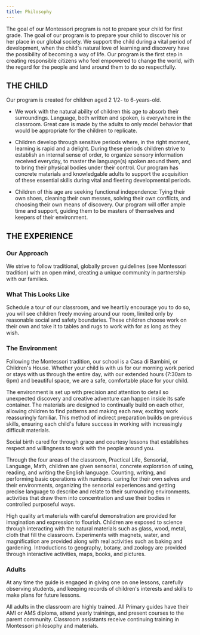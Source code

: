 ```yaml
---
title: Philosophy
---
```


The goal of our Montessori program is not to prepare your child for first grade. The goal of our program is to prepare your child to discover his or her place in our global society. We support the child during a vital period of development, when the child's natural love of learning and discovery have the possibility of becoming a way of life. Our program is the first step in creating responsible citizens who feel empowered to change the world, with the regard for the people and land around them to do so respectfully.

THE CHILD
---------

Our program is created for children aged 2 1/2- to 6-years-old.

-   We work with the natural ability of children this age to absorb their surroundings. Language, both written and spoken, is everywhere in the classroom. Great care is made by the adults to only model behavior that would be appropriate for the children to replicate.

<!-- -->

-   Children develop through sensitive periods where, in the right moment, learning is rapid and a delight. During these periods children strive to establish an internal sense of order, to organize sensory information received everyday, to master the language(s) spoken around them, and to bring their physical bodies under their control. Our program has concrete materials and knowledgable adults to support the acquisition of these essential skills during vital and fleeting developmental periods.

<!-- -->

-   Children of this age are seeking functional independence: Tying their own shoes, cleaning their own messes, solving their own conflicts, and choosing their own means of discovery. Our program will offer ample time and support, guiding them to be masters of themselves and keepers of their environment.

THE EXPERIENCE
--------------

### Our Approach

We strive to follow traditional, globally proven guidelines (see Montessori tradition) with an open mind, creating a unique community in partnership with our families.

### What This Looks Like

Schedule a tour of our classroom, and we heartily encourage you to do so, you will see children freely moving around our room, limited only by reasonable social and safety boundaries. These children choose work on their own and take it to tables and rugs to work with for as long as they wish.

### The Environment

Following the Montessori tradition, our school is a Casa di Bambini, or Children's House. Whether your child is with us for our morning work period or stays with us through the entire day, with our extended hours (7:30am to 6pm) and beautiful space, we are a safe, comfortable place for your child.

The environment is set up with precision and attention to detail so unexpected discovery and creative adventure can happen inside its safe container. The materials are designed to continually build on each other, allowing children to find patterns and making each new, exciting work reassuringly familiar. This method of indirect preparation builds on previous skills, ensuring each child's future success in working with increasingly difficult materials.

Social birth cared for through grace and courtesy lessons that establishes respect and willingness to work with the people around you.

Through the four areas of the classroom, Practical Life, Sensorial, Language, Math, children are given sensorial, concrete exploration of using, reading, and writing the English language. Counting, writing, and performing basic operations with numbers. caring for their own selves and their environments, organizing the sensorial experiences and getting precise language to describe and relate to their surrounding environments. activities that draw them into concentration and use their bodies in controlled purposeful ways.

High quality art materials with careful demonstration are provided for imagination and expression to flourish. Children are exposed to science through interacting with the natural materials such as glass, wood, metal, cloth that fill the classroom. Experiments with magnets, water, and magnification are provided along with real activities such as baking and gardening. Introductions to geography, botany, and zoology are provided through interactive activities, maps, books, and pictures.

### Adults

At any time the guide is engaged in giving one on one lessons, carefully observing students, and keeping records of children's interests and skills to make plans for future lessons.

All adults in the classroom are highly trained. All Primary guides have their AMI or AMS diploma, attend yearly trainings, and present courses to the parent community. Classroom assistants receive continuing training in Montessori philosophy and materials.
